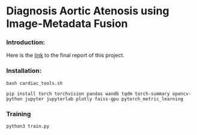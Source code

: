 # Diagnosis Aortic Atenosis using Image-Metadata Fusion

### Introduction:
Here is the [link](https://github.com/Armin-Saadat/AS_project/blob/main/report/AS_Medical_Project.pdf) to the final report of this project.

### Installation:
```
bash cardiac_tools.sh

pip install torch torchvision pandas wandb tqdm torch-summary opencv-python jupyter jupyterlab plotly faiss-gpu pytorch_metric_learning
```

### Training
```
python3 train.py
```

